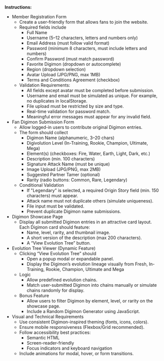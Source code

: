 
**Instructions:**

- Member Registration Form
    - Create a user-friendly form that allows fans to join the website.
    - Required fields include
        - Full Name
        - Username (5–12 characters, letters and numbers only)
        - Email Address (must follow valid format)
        - Password (minimum 8 characters, must include letters and numbers)
        - Confirm Password (must match password)
        - Favorite Digimon (dropdown or autocomplete)
        - Region (dropdown selection)
        - Avatar Upload (JPG/PNG, max 1MB)
        - Terms and Conditions Agreement (checkbox)
    - Validation Requirements:
        - All fields except avatar must be completed before submission.
        - Username and email must be simulated as unique. For example, no duplicates in localStorage.
        - File upload must be restricted by size and type.
        - Real-time validation for password match.
        - Meaningful error messages must appear for any invalid field.
- Fan Digimon Submission Form
    - Allow logged-in users to contribute original Digimon entries.
    - The form should collect
        - Digimon Name (alphanumeric, 3–20 chars)
        - Digivolution Level (In-Training, Rookie, Champion, Ultimate, Mega)
        - Element(s) (checkboxes: Fire, Water, Earth, Light, Dark, etc.)
        - Description (min. 100 characters)
        - Signature Attack Name (must be unique)
        - Image Upload (JPG/PNG, max 2MB)
        - Suggested Partner Tamer (optional)
        - Rarity (radio buttons: Common, Rare, Legendary)
    - Conditional Validation
        - If "Legendary" is selected, a required Origin Story field (min. 150 characters) must appear.
        - Attack name must not duplicate others (simulate uniqueness).
        - File input must be validated.
        - Prevent duplicate Digimon name submissions.
- Digimon Showcase Page
    - Display all submitted Digimon entries in an attractive card layout. Each Digimon card should feature:
        - Name, level, rarity, and thumbnail image.
        - A short version of the description (max 200 characters).
        - A “View Evolution Tree” button.
- Evolution Tree Viewer (Dynamic Feature)
    - Clicking “View Evolution Tree” should
        - Open a popup modal or expandable panel.
        - Display the Digimon’s evolution lineage visually from Fresh, In-Training, Rookie, Champion, Ultimate and Mega
    - Logic
        - Allow predefined evolution chains.
        - Match user-submitted Digimon into chains manually or simulate chains randomly for display.
    - Bonus Feature
        - Allow users to filter Digimon by element, level, or rarity on the showcase page.
        - Include a Random Digimon Generator using JavaScript.
- Visual and Technical Requirements
    - Use consistent Digimon-inspired theming (fonts, icons, colors).
    - Ensure mobile responsiveness (Flexbox/Grid recommended).
    - Follow accessibility best practices:
        - Semantic HTML
        - Screen-reader-friendly
        - Focus indicators and keyboard navigation
    - Include animations for modal, hover, or form transitions.
